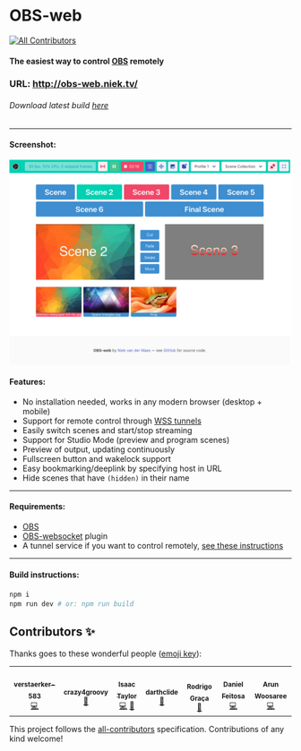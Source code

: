 # OBS-web

<!-- ALL-CONTRIBUTORS-BADGE:START - Do not remove or modify this section -->
[![All Contributors](https://img.shields.io/badge/all_contributors-7-orange.svg?style=flat-square)](#contributors-)
<!-- ALL-CONTRIBUTORS-BADGE:END -->

#### The easiest way to control [OBS](https://obsproject.com/) remotely

### **URL: http://obs-web.niek.tv/**

###### Download latest build [here](https://github.com/Niek/obs-web/archive/gh-pages.zip)

---

#### Screenshot:

![Screenshot of OBS-web](.github/screenshot.png)

#### Features:

- No installation needed, works in any modern browser (desktop + mobile)
- Support for remote control through [WSS tunnels](https://github.com/Palakis/obs-websocket/blob/4.x-current/SSL-TUNNELLING.md)
- Easily switch scenes and start/stop streaming
- Support for Studio Mode (preview and program scenes)
- Preview of output, updating continuously
- Fullscreen button and wakelock support
- Easy bookmarking/deeplink by specifying host in URL
- Hide scenes that have `(hidden)` in their name

---

#### Requirements:

- [OBS](https://obsproject.com/)
- [OBS-websocket](https://github.com/Palakis/obs-websocket/releases) plugin
- A tunnel service if you want to control remotely, [see these instructions](https://github.com/Palakis/obs-websocket/blob/4.x-current/SSL-TUNNELLING.md)

---

#### Build instructions:

```bash
npm i
npm run dev # or: npm run build
```

## Contributors ✨

Thanks goes to these wonderful people ([emoji key](https://allcontributors.org/docs/en/emoji-key)):

<!-- ALL-CONTRIBUTORS-LIST:START - Do not remove or modify this section -->
<!-- prettier-ignore-start -->
<!-- markdownlint-disable -->
<table>
  <tr>
    <td align="center"><a href="https://github.com/verstaerker-583"><img src="https://avatars2.githubusercontent.com/u/40574338?v=4" width="100px;" alt=""/><br /><sub><b>verstaerker-583</b></sub></a><br /><a href="https://github.com/Niek/obs-web/commits?author=verstaerker-583" title="Code">💻</a></td>
    <td align="center"><a href="http://crazy4groovy.blogspot.ca"><img src="https://avatars0.githubusercontent.com/u/1110812?v=4" width="100px;" alt=""/><br /><sub><b>crazy4groovy</b></sub></a><br /><a href="https://github.com/Niek/obs-web/issues?q=author%3Acrazy4groovy" title="Bug reports">🐛</a></td>
    <td align="center"><a href="https://github.com/isctylr"><img src="https://avatars0.githubusercontent.com/u/24595776?v=4" width="100px;" alt=""/><br /><sub><b>Isaac Taylor</b></sub></a><br /><a href="https://github.com/Niek/obs-web/commits?author=isctylr" title="Code">💻</a> <a href="#ideas-isctylr" title="Ideas, Planning, & Feedback">🤔</a></td>
    <td align="center"><a href="https://github.com/darthclide"><img src="https://avatars1.githubusercontent.com/u/46735828?v=4" width="100px;" alt=""/><br /><sub><b>darthclide</b></sub></a><br /><a href="https://github.com/Niek/obs-web/issues?q=author%3Adarthclide" title="Bug reports">🐛</a></td>
    <td align="center"><a href="https://blog.rodrigograca.com/"><img src="https://avatars2.githubusercontent.com/u/1134310?v=4" width="100px;" alt=""/><br /><sub><b>Rodrigo Graça</b></sub></a><br /><a href="https://github.com/Niek/obs-web/commits?author=rodrigograca31" title="Documentation">📖</a></td>
    <td align="center"><a href="https://github.com/feitosa-daniel"><img src="https://avatars2.githubusercontent.com/u/1847734?v=4" width="100px;" alt=""/><br /><sub><b>Daniel Feitosa</b></sub></a><br /><a href="https://github.com/Niek/obs-web/commits?author=feitosa-daniel" title="Code">💻</a></td>
    <td align="center"><a href="http://linkedin.com/in/arun-woosaree"><img src="https://avatars1.githubusercontent.com/u/8227297?v=4" width="100px;" alt=""/><br /><sub><b>Arun Woosaree</b></sub></a><br /><a href="https://github.com/Niek/obs-web/commits?author=Arunscape" title="Code">💻</a></td>
  </tr>
</table>

<!-- markdownlint-enable -->
<!-- prettier-ignore-end -->
<!-- ALL-CONTRIBUTORS-LIST:END -->

This project follows the [all-contributors](https://github.com/all-contributors/all-contributors) specification. Contributions of any kind welcome!
